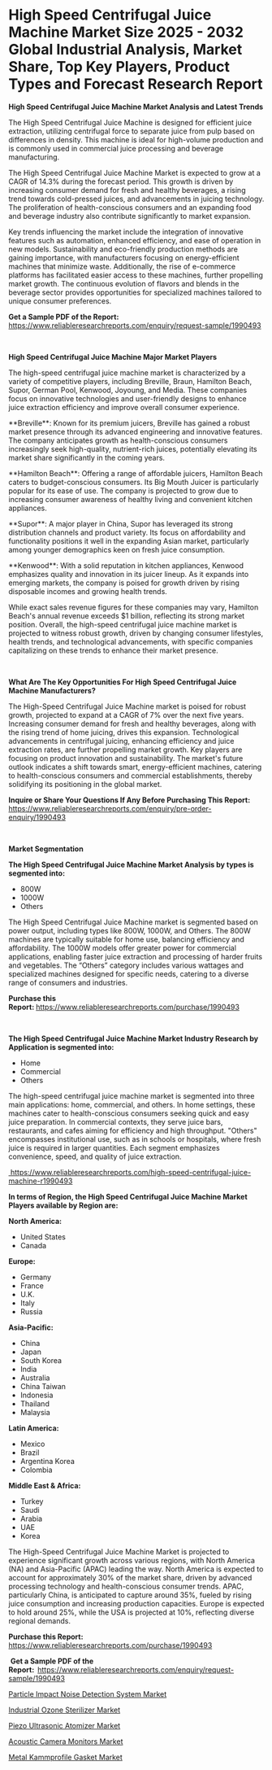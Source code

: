 <p><h1>High Speed Centrifugal Juice Machine Market Size 2025 - 2032 Global Industrial Analysis, Market Share, Top Key Players, Product Types and Forecast Research Report</h1></p><p><strong>High Speed Centrifugal Juice Machine Market Analysis and Latest Trends</strong></p>
<p><p>The High Speed Centrifugal Juice Machine is designed for efficient juice extraction, utilizing centrifugal force to separate juice from pulp based on differences in density. This machine is ideal for high-volume production and is commonly used in commercial juice processing and beverage manufacturing.</p><p>The High Speed Centrifugal Juice Machine Market is expected to grow at a CAGR of 14.3% during the forecast period. This growth is driven by increasing consumer demand for fresh and healthy beverages, a rising trend towards cold-pressed juices, and advancements in juicing technology. The proliferation of health-conscious consumers and an expanding food and beverage industry also contribute significantly to market expansion.</p><p>Key trends influencing the market include the integration of innovative features such as automation, enhanced efficiency, and ease of operation in new models. Sustainability and eco-friendly production methods are gaining importance, with manufacturers focusing on energy-efficient machines that minimize waste. Additionally, the rise of e-commerce platforms has facilitated easier access to these machines, further propelling market growth. The continuous evolution of flavors and blends in the beverage sector provides opportunities for specialized machines tailored to unique consumer preferences.</p></p>
<p><strong>Get a Sample PDF of the Report:&nbsp;</strong> <a href="https://www.reliableresearchreports.com/enquiry/request-sample/1990493?utm_campaign=24&utm_medium=2&utm_source=Github&utm_content=ia&utm_term=02032025&utm_id=high-speed-centrifugal-juice-machine">https://www.reliableresearchreports.com/enquiry/request-sample/1990493</a></p>
<p>&nbsp;</p>
<p><strong>High Speed Centrifugal Juice Machine Major Market Players</strong></p>
<p><p>The high-speed centrifugal juice machine market is characterized by a variety of competitive players, including Breville, Braun, Hamilton Beach, Supor, German Pool, Kenwood, Joyoung, and Media. These companies focus on innovative technologies and user-friendly designs to enhance juice extraction efficiency and improve overall consumer experience.</p><p>**Breville**: Known for its premium juicers, Breville has gained a robust market presence through its advanced engineering and innovative features. The company anticipates growth as health-conscious consumers increasingly seek high-quality, nutrient-rich juices, potentially elevating its market share significantly in the coming years.</p><p>**Hamilton Beach**: Offering a range of affordable juicers, Hamilton Beach caters to budget-conscious consumers. Its Big Mouth Juicer is particularly popular for its ease of use. The company is projected to grow due to increasing consumer awareness of healthy living and convenient kitchen appliances.</p><p>**Supor**: A major player in China, Supor has leveraged its strong distribution channels and product variety. Its focus on affordability and functionality positions it well in the expanding Asian market, particularly among younger demographics keen on fresh juice consumption.</p><p>**Kenwood**: With a solid reputation in kitchen appliances, Kenwood emphasizes quality and innovation in its juicer lineup. As it expands into emerging markets, the company is poised for growth driven by rising disposable incomes and growing health trends.</p><p>While exact sales revenue figures for these companies may vary, Hamilton Beach's annual revenue exceeds $1 billion, reflecting its strong market position. Overall, the high-speed centrifugal juice machine market is projected to witness robust growth, driven by changing consumer lifestyles, health trends, and technological advancements, with specific companies capitalizing on these trends to enhance their market presence.</p></p>
<p>&nbsp;</p>
<p><strong>What Are The Key Opportunities For High Speed Centrifugal Juice Machine Manufacturers?</strong></p>
<p><p>The High-Speed Centrifugal Juice Machine market is poised for robust growth, projected to expand at a CAGR of 7% over the next five years. Increasing consumer demand for fresh and healthy beverages, along with the rising trend of home juicing, drives this expansion. Technological advancements in centrifugal juicing, enhancing efficiency and juice extraction rates, are further propelling market growth. Key players are focusing on product innovation and sustainability. The market's future outlook indicates a shift towards smart, energy-efficient machines, catering to health-conscious consumers and commercial establishments, thereby solidifying its positioning in the global market.</p></p>
<p><strong>Inquire or Share Your Questions If Any Before Purchasing This Report:</strong> <a href="https://www.reliableresearchreports.com/enquiry/pre-order-enquiry/1990493?utm_campaign=24&utm_medium=2&utm_source=Github&utm_content=ia&utm_term=02032025&utm_id=high-speed-centrifugal-juice-machine">https://www.reliableresearchreports.com/enquiry/pre-order-enquiry/1990493</a></p>
<p>&nbsp;</p>
<p><strong>Market Segmentation</strong></p>
<p><strong>The High Speed Centrifugal Juice Machine Market Analysis by types is segmented into:</strong></p>
<p><ul><li>800W</li><li>1000W</li><li>Others</li></ul></p>
<p><p>The High Speed Centrifugal Juice Machine market is segmented based on power output, including types like 800W, 1000W, and Others. The 800W machines are typically suitable for home use, balancing efficiency and affordability. The 1000W models offer greater power for commercial applications, enabling faster juice extraction and processing of harder fruits and vegetables. The “Others” category includes various wattages and specialized machines designed for specific needs, catering to a diverse range of consumers and industries.</p></p>
<p><strong>Purchase this Report:&nbsp;</strong><a href="https://www.reliableresearchreports.com/purchase/1990493?utm_campaign=24&utm_medium=2&utm_source=Github&utm_content=ia&utm_term=02032025&utm_id=high-speed-centrifugal-juice-machine">https://www.reliableresearchreports.com/purchase/1990493</a></p>
<p>&nbsp;</p>
<p><strong>The High Speed Centrifugal Juice Machine Market Industry Research by Application is segmented into:</strong></p>
<p><ul><li>Home</li><li>Commercial</li><li>Others</li></ul></p>
<p><p>The high-speed centrifugal juice machine market is segmented into three main applications: home, commercial, and others. In home settings, these machines cater to health-conscious consumers seeking quick and easy juice preparation. In commercial contexts, they serve juice bars, restaurants, and cafes aiming for efficiency and high throughput. "Others" encompasses institutional use, such as in schools or hospitals, where fresh juice is required in larger quantities. Each segment emphasizes convenience, speed, and quality of juice extraction.</p></p>
<p><a href="https://www.reliableresearchreports.com/high-speed-centrifugal-juice-machine-r1990493?utm_campaign=24&utm_medium=2&utm_source=Github&utm_content=ia&utm_term=02032025&utm_id=high-speed-centrifugal-juice-machine">&nbsp;https://www.reliableresearchreports.com/high-speed-centrifugal-juice-machine-r1990493</a></p>
<p><strong>In terms of Region, the High Speed Centrifugal Juice Machine Market Players available by Region are:</strong></p>
<p>
    <p> <strong> North America: </strong>
        <ul>
            <li>United States</li>
            <li>Canada</li>
        </ul>
        </p> 
    <p> <strong> Europe: </strong>
        <ul>
            <li>Germany</li>
            <li>France</li>
            <li>U.K.</li>
            <li>Italy</li>
            <li>Russia</li>
        </ul>
        </p> 
    <p> <strong> Asia-Pacific: </strong>
        <ul>
            <li>China</li>
            <li>Japan</li>
            <li>South Korea</li>
            <li>India</li>
            <li>Australia</li>
            <li>China Taiwan</li>
            <li>Indonesia</li>
            <li>Thailand</li>
            <li>Malaysia</li>
        </ul>
        </p> 
    <p> <strong> Latin America: </strong>
        <ul>
            <li>Mexico</li>
            <li>Brazil</li>
            <li>Argentina Korea</li>
            <li>Colombia</li>
        </ul>
        </p> 
    <p> <strong> Middle East & Africa: </strong>
        <ul>
            <li>Turkey</li>
            <li>Saudi</li>
            <li>Arabia</li>
            <li>UAE</li>
            <li>Korea</li>
        </ul>
    </p>
    </p>
<p><p>The High-Speed Centrifugal Juice Machine Market is projected to experience significant growth across various regions, with North America (NA) and Asia-Pacific (APAC) leading the way. North America is expected to account for approximately 30% of the market share, driven by advanced processing technology and health-conscious consumer trends. APAC, particularly China, is anticipated to capture around 35%, fueled by rising juice consumption and increasing production capacities. Europe is expected to hold around 25%, while the USA is projected at 10%, reflecting diverse regional demands.</p></p>
<p><strong>Purchase this Report: </strong><a href="https://www.reliableresearchreports.com/purchase/1990493?utm_campaign=24&utm_medium=2&utm_source=Github&utm_content=ia&utm_term=02032025&utm_id=high-speed-centrifugal-juice-machine">https://www.reliableresearchreports.com/purchase/1990493</a></p>
<p>&nbsp;<strong>Get a Sample PDF of the Report:&nbsp;&nbsp;</strong><a href="https://www.reliableresearchreports.com/enquiry/request-sample/1990493?utm_campaign=24&utm_medium=2&utm_source=Github&utm_content=ia&utm_term=02032025&utm_id=high-speed-centrifugal-juice-machine">https://www.reliableresearchreports.com/enquiry/request-sample/1990493</a></p>
<p><strong></strong></p>
<p><p><a href="https://github.com/oeungcolesh0/Market-Research-Report-List-1/blob/main/particle-impact-noise-detection-system-market.md?utm_campaign=24&utm_medium=2&utm_source=Github&utm_content=ia&utm_term=02032025&utm_id=high-speed-centrifugal-juice-machine">Particle Impact Noise Detection System Market</a></p><p><a href="https://github.com/ximensbisade/Market-Research-Report-List-1/blob/main/industrial-ozone-sterilizer-market.md?utm_campaign=24&utm_medium=2&utm_source=Github&utm_content=ia&utm_term=02032025&utm_id=high-speed-centrifugal-juice-machine">Industrial Ozone Sterilizer Market</a></p><p><a href="https://github.com/chaiszepkadk/Market-Research-Report-List-1/blob/main/piezo-ultrasonic-atomizer-market.md?utm_campaign=24&utm_medium=2&utm_source=Github&utm_content=ia&utm_term=02032025&utm_id=high-speed-centrifugal-juice-machine">Piezo Ultrasonic Atomizer Market</a></p><p><a href="https://github.com/sharphadan/Market-Research-Report-List-1/blob/main/acoustic-camera-monitors-market.md?utm_campaign=24&utm_medium=2&utm_source=Github&utm_content=ia&utm_term=02032025&utm_id=high-speed-centrifugal-juice-machine">Acoustic Camera Monitors Market</a></p><p><a href="https://github.com/neiridionna/Market-Research-Report-List-1/blob/main/metal-kammprofile-gasket-market.md?utm_campaign=24&utm_medium=2&utm_source=Github&utm_content=ia&utm_term=02032025&utm_id=high-speed-centrifugal-juice-machine">Metal Kammprofile Gasket Market</a></p></p>